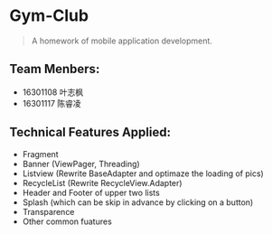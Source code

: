 # Gym-Club

> A homework of mobile application development.

## Team Menbers:
- 16301108 叶志枫
- 16301117 陈睿凌

## Technical Features Applied:
- Fragment
- Banner (ViewPager, Threading)
- Listview (Rewrite BaseAdapter and optimaze the loading of pics)
- RecycleList (Rewrite RecycleView.Adapter)
- Header and Footer of upper two lists
- Splash (which can be skip in advance by clicking on a button)
- Transparence
- Other common fuatures

